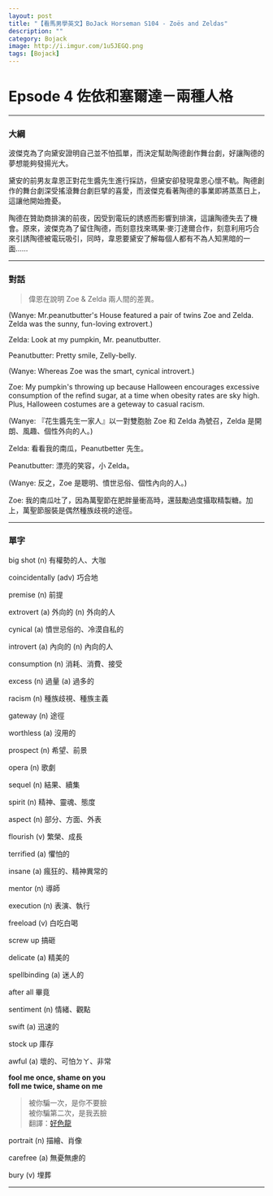 ```yaml
---
layout: post
title: "【看馬男學英文】BoJack Horseman S104 - Zoës and Zeldas"
description: ""
category: Bojack
image: http://i.imgur.com/1u5JEGQ.png
tags: [Bojack]
---
```


# Epsode 4 佐依和塞爾達－兩種人格


---

### 大綱  

波傑克為了向黛安證明自己並不怕孤單，而決定幫助陶德創作舞台劇，好讓陶德的夢想能夠發揚光大。

黛安的前男友韋恩正對花生醬先生進行採訪，但黛安卻發現韋恩心懷不軌。陶德創作的舞台劇深受搖滾舞台劇巨擘的喜愛，而波傑克看著陶德的事業即將蒸蒸日上，這讓他開始擔憂。

陶德在贊助商排演的前夜，因受到電玩的誘惑而影響到排演，這讓陶德失去了機會。原來，波傑克為了留住陶德，而刻意找來瑪果·麥汀達爾合作，刻意利用巧合來引誘陶德被電玩吸引，同時，韋恩要黛安了解每個人都有不為人知黑暗的一面……

---

### 對話

> 偉恩在說明 Zoe & Zelda 兩人間的差異。

(Wanye: Mr.peanutbutter's House featured a
pair of twins Zoe and Zelda.
Zelda was the sunny, fun-loving extrovert.)

Zelda: Look at my pumpkin, Mr. 
peanutbutter.

Peanutbutter: Pretty smile, Zelly-belly.

(Wanye: Whereas Zoe was the smart, 
cynical introvert.)

Zoe: My pumpkin's throwing up because 
Halloween encourages excessive consumption
of the refind sugar, at a time when obesity 
rates are sky high. Plus, Halloween costumes
are a geteway to casual racism.

(Wanye: 『花生醬先生一家人』以一對雙胞胎 Zoe 和 Zelda 
為號召，Zelda 是開朗、風趣、個性外向的人。)

Zelda: 看看我的南瓜，Peanutbetter 先生。

Peanutbutter: 漂亮的笑容，小 Zelda。 

(Wanye: 反之，Zoe 是聰明、憤世忌俗、個性內向的人。)

Zoe: 我的南瓜吐了，因為萬聖節在肥胖量衝高時，還鼓勵過度攝取精製糖。加上，萬聖節服裝是偶然種族歧視的途徑。

---

### 單字

big shot (n) 有權勢的人、大咖

coincidentally (adv) 巧合地

premise (n) 前提

extrovert (a) 外向的 (n) 外向的人

cynical (a) 憤世忌俗的、冷漠自私的

introvert (a) 內向的 (n) 內向的人

consumption (n) 消耗、消費、接受

excess (n) 過量 (a) 過多的

racism (n) 種族歧視、種族主義

gateway (n) 途徑

worthless (a) 沒用的 

prospect (n) 希望、前景

opera (n) 歌劇

sequel (n) 結果、續集

spirit (n) 精神、靈魂、態度 

aspect (n) 部分、方面、外表

flourish (v) 繁榮、成長

terrified (a) 懼怕的

insane (a) 瘋狂的、精神異常的

mentor (n) 導師

execution (n) 表演、執行

freeload (v) 白吃白喝

screw up 搞砸

delicate (a) 精美的

spellbinding (a) 迷人的

after all 畢竟

sentiment (n) 情緒、觀點

swift (a) 迅速的

stock up 庫存

awful (a) 壞的、可怕ㄉㄚ、非常


**fool me once, shame on you  
foll me twice, shame on me** 

> 被你騙一次，是你不要臉  
> 被你騙第二次，是我丟臉  
翻譯：[好色龍](https://www.facebook.com/HornyDragonTW/posts/525452470826174)


portrait (n) 描繪、肖像

carefree (a) 無憂無慮的 

bury (v) 埋葬









---

